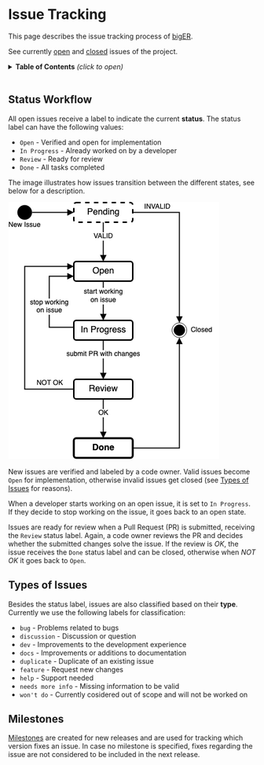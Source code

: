 # Issue Tracking

This page describes the issue tracking process of [bigER](https://github.com/borkdominik/bigER). 

See currently [open](https://github.com/borkdominik/bigER/issues) and [closed](https://github.com/borkdominik/bigER/issues?q=is%3Aissue+is%3Aclosed) issues of the project.

<!-- TABLE OF CONTENTS -->
<details>
  <summary><strong>Table of Contents</strong> <em>(click to open)</em></summary>
  <ol>
    <li><a href="#status-workflow">Status Workflow</a></li>
    <li><a href="#types-of-issues">Types of Issues</a></li>
    <li><a href="#milestones">Milestones</a></li>
  </ol>
</details>
<br>


<!-- STATUS WORKFLOW -->
## Status Workflow

All open issues receive a label to indicate the current **status**. The status label can have the following values:
- `Open` - Verified and open for implementation
- `In Progress` - Already worked on by a developer
- `Review` - Ready for review
- `Done` - All tasks completed

The image illustrates how issues transition between the different states, see below for a description.


![Issue Workflow](../docs/img/issue-workflow.png)

New issues are verified and labeled by a code owner. Valid issues become `Open` for implementation, otherwise invalid issues get closed (see [Types of Issues](#type-of-issues) for reasons). 

When a developer starts working on an open issue, it is set to `In Progress`. If they decide to stop working on the issue, it goes back to an open state. 

Issues are ready for review when a Pull Request (PR) is submitted, receiving the `Review` status label. Again, a code owner reviews the PR and decides whether the submitted changes solve the issue. If the review is *OK*, the issue receives the `Done` status label and can be closed, otherwise when *NOT OK* it goes back to `Open`.


<!-- TYPES OF ISSUES -->
## Types of Issues

Besides the status label, issues are also classified based on their **type**. Currently we use the following labels for classification:
- `bug` - Problems related to bugs
- `discussion` - Discussion or question
- `dev` - Improvements to the development experience
- `docs` - Improvements or additions to documentation
- `duplicate` - Duplicate of an existing issue
- `feature` - Request new changes
- `help` - Support needed
- `needs more info` - Missing information to be valid
- `won't do` - Currently cosidered out of scope and will not be worked on


<!-- MILESTONES -->
## Milestones

[Milestones](https://github.com/borkdominik/bigER/milestones) are created for new releases and are used for tracking which version fixes an issue. In case no milestone is specified, fixes regarding the issue are not considered to be included in the next release.


